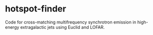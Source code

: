 # hotspot-finder
Code for cross-matching multifrequency synchrotron emission in high-energy extragalactic jets using Euclid and LOFAR. 
